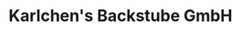 ---
title: "Karlchen's Backstube GmbH"
url: /herford/karlchens-backstube-gmbh-bielefelder-strasse/
shop: Bäckerei
---